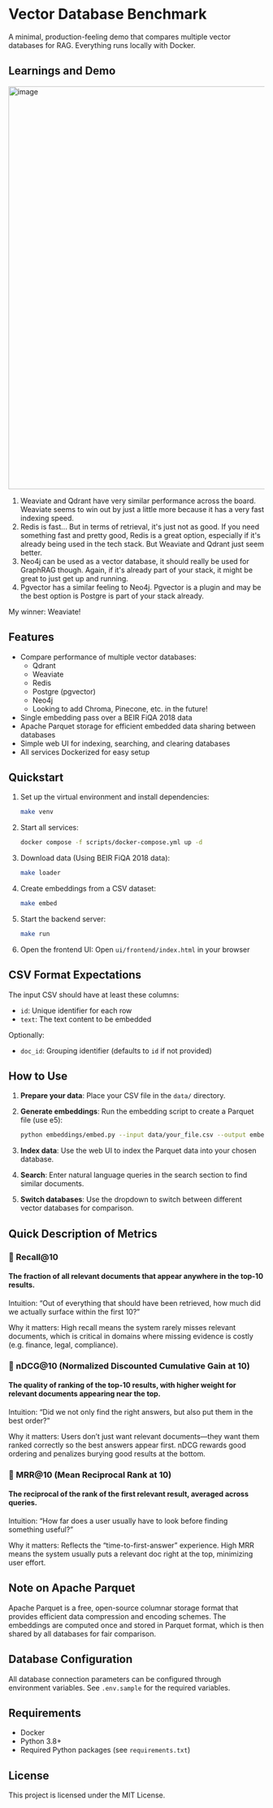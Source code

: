 # Vector Database Benchmark

A minimal, production-feeling demo that compares multiple vector databases for RAG. Everything runs locally with Docker.

## Learnings and Demo

<img width="1338" height="792" alt="image" src="https://github.com/user-attachments/assets/0a46f843-dffa-4b4f-9c05-1ac98c2fdf26" />


1. Weaviate and Qdrant have very similar performance across the board. Weaviate seems to win out by just a little more because it has a very fast indexing speed.
2. Redis is fast... But in terms of retrieval, it's just not as good. If you need something fast and pretty good, Redis is a great option, especially if it's already being used in the tech stack. But Weaviate and Qdrant just seem better.
3. Neo4j can be used as a vector database, it should really be used for GraphRAG though. Again, if it's already part of your stack, it might be great to just get up and running.
4. Pgvector has a similar feeling to Neo4j. Pgvector is a plugin and may be the best option is Postgre is part of your stack already.

My winner: Weaviate! 

## Features

- Compare performance of multiple vector databases:
  - Qdrant
  - Weaviate
  - Redis
  - Postgre (pgvector)
  - Neo4j
  - Looking to add Chroma, Pinecone, etc. in the future!
- Single embedding pass over a BEIR FiQA 2018 data
- Apache Parquet storage for efficient embedded data sharing between databases
- Simple web UI for indexing, searching, and clearing databases
- All services Dockerized for easy setup

## Quickstart

1. Set up the virtual environment and install dependencies:
   ```bash
   make venv
   ```

2. Start all services:
   ```bash
   docker compose -f scripts/docker-compose.yml up -d
   ```

3. Download data (Using BEIR FiQA 2018 data):
   ```bash
   make loader
   ```

4. Create embeddings from a CSV dataset:
   ```bash
   make embed
   ```

5. Start the backend server:
   ```bash
   make run
   ```

6. Open the frontend UI:
   Open `ui/frontend/index.html` in your browser


## CSV Format Expectations

The input CSV should have at least these columns:
- `id`: Unique identifier for each row
- `text`: The text content to be embedded

Optionally:
- `doc_id`: Grouping identifier (defaults to `id` if not provided)

## How to Use

1. **Prepare your data**: Place your CSV file in the `data/` directory.

2. **Generate embeddings**: Run the embedding script to create a Parquet file (use e5):
   ```bash
   python embeddings/embed.py --input data/your_file.csv --output embeddings/your_file.parquet
   ```

3. **Index data**: Use the web UI to index the Parquet data into your chosen database.

4. **Search**: Enter natural language queries in the search section to find similar documents.

5. **Switch databases**: Use the dropdown to switch between different vector databases for comparison.

## Quick Description of Metrics
### 🔹 Recall@10

#### The fraction of all relevant documents that appear anywhere in the top-10 results.

Intuition: “Out of everything that should have been retrieved, how much did we actually surface within the first 10?”

Why it matters: High recall means the system rarely misses relevant documents, which is critical in domains where missing evidence is costly (e.g. finance, legal, compliance).

### 🔹 nDCG@10 (Normalized Discounted Cumulative Gain at 10)

#### The quality of ranking of the top-10 results, with higher weight for relevant documents appearing near the top.

Intuition: “Did we not only find the right answers, but also put them in the best order?”

Why it matters: Users don’t just want relevant documents—they want them ranked correctly so the best answers appear first. nDCG rewards good ordering and penalizes burying good results at the bottom.

### 🔹 MRR@10 (Mean Reciprocal Rank at 10)

#### The reciprocal of the rank of the first relevant result, averaged across queries.

Intuition: “How far does a user usually have to look before finding something useful?”

Why it matters: Reflects the “time-to-first-answer” experience. High MRR means the system usually puts a relevant doc right at the top, minimizing user effort.

## Note on Apache Parquet

Apache Parquet is a free, open-source columnar storage format that provides efficient data compression and encoding schemes. The embeddings are computed once and stored in Parquet format, which is then shared by all databases for fair comparison.

## Database Configuration

All database connection parameters can be configured through environment variables. See `.env.sample` for the required variables.

## Requirements

- Docker
- Python 3.8+
- Required Python packages (see `requirements.txt`)

## License

This project is licensed under the MIT License.
